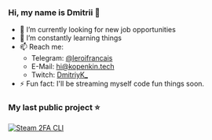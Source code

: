 ### Hi, my name is Dmitrii 👋

- 🔭 I’m currently looking for new  job opportunities
- 🌱 I’m constantly learning things
- 📫 Reach me:
  - Telegram: [@leroifrancais](https://t.me/leroifrancais)
  - E-Mail: [hi@kopenkin.tech](mailto:hi@kopenkin.tech)
  - Twitch: [DmitriyK_](https://twitch.tv/dmitriyk_)
- ⚡ Fun fact: I'll be streaming myself code fun things soon.
### My last public project ⭐
[![Steam 2FA CLI](https://github-readme-stats.vercel.app/api/pin/?show_owner=true&username=kopenkinda&repo=steam-2fa-cli&title_color=2d77dc&icon_color=2d77dc&text_color=2d77dc&bg_color=transparent&hide_border=true)](https://github.com/kopenkinda/steam-2fa-cli)
